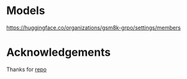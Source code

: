 # Models
https://huggingface.co/organizations/gsm8k-grpo/settings/members

# Acknowledgements
Thanks for [repo]("https://github.com/ishanjmukherjee/gsm8k-grpo")
